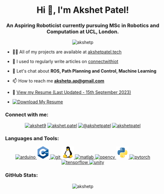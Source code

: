 <h1 align="center">Hi 👋, I'm Akshet Patel!</h1>
<h3 align="center">An Aspiring Roboticist currently pursuing MSc in Robotics and Computation at UCL, London.</h3>

<p align="center"> <img src="https://komarev.com/ghpvc/?username=akshetp&label=Profile%20views&color=0e75b6&style=flat" alt="akshetp" /> </p>

<!-- <p align="left"> <a href="https://github.com/ryo-ma/github-profile-trophy"><img src="https://github-profile-trophy.vercel.app/?username=akshetp" alt="akshetp" /></a> </p> -->

<!-- <p align="left"> <a href="https://twitter.com/akshet9" target="blank"><img src="https://img.shields.io/twitter/follow/akshet9?logo=twitter&style=for-the-badge" alt="akshet9" /></a> </p> -->

- 👨‍💻 All of my projects are available at [akshetpatel.tech](https://akshetpatel.tech/)

- 📝 I used to regularly write articles on [connectwithiot](https://connectwithiot.wordpress.com/)

- 💬 Let's chat about **ROS, Path Planning and Control, Machine Learning**

- 📫 How to reach me **akshetp.ap@gmail.com**

- 📄 [View my Resume (Last Updated - 15th September 2023)](https://github.com/akshetP/akshetP/blob/main/Akshet_Patel_Resume_Robotics.pdf)
- <a href="https://github.com/akshetP/akshetP/blob/main/Akshet_Patel_Resume_Robotics.pdf" download>
  <img src="https://img.shields.io/badge/-Download%20My%20Resume-blue?style=flat-square&logo=pdf-reader&logoColor=white" alt="Download My Resume">
</a>

<h3 align="left">Connect with me:</h3>
<!-- <p align="left">
<a href="https://twitter.com/akshet9" target="blank"><img align="center" src="https://raw.githubusercontent.com/rahuldkjain/github-profile-readme-generator/master/src/images/icons/Social/twitter.svg" alt="akshet9" height="30" width="40" /></a>
<a href="https://linkedin.com/in/akshetpatel" target="blank"><img align="center" src="https://raw.githubusercontent.com/rahuldkjain/github-profile-readme-generator/master/src/images/icons/Social/linked-in-alt.svg" alt="akshetpatel" height="30" width="40" /></a>
<a href="https://fb.com/akshet.patel.14" target="blank"><img align="center" src="https://raw.githubusercontent.com/rahuldkjain/github-profile-readme-generator/master/src/images/icons/Social/facebook.svg" alt="akshet.patel.7" height="30" width="40" /></a>
<a href="https://instagram.com/akshet.patel" target="blank"><img align="center" src="https://raw.githubusercontent.com/rahuldkjain/github-profile-readme-generator/master/src/images/icons/Social/instagram.svg" alt="akshet.patel" height="30" width="40" /></a>
<a href="https://www.youtube.com/@akshetpatel" target="blank"><img align="center" src="https://raw.githubusercontent.com/rahuldkjain/github-profile-readme-generator/master/src/images/icons/Social/youtube.svg" alt="@akshetpatel" height="30" width="40" /></a>
<a href="https://www.leetcode.com/mechatronicmammal" target="blank"><img align="center" src="https://raw.githubusercontent.com/rahuldkjain/github-profile-readme-generator/master/src/images/icons/Social/leet-code.svg" alt="mechatronicmammal" height="30" width="40" /></a>
</p> -->
<p align="center">
  <a href="https://twitter.com/akshet9" target="_blank"><img src="https://img.shields.io/twitter/follow/akshet9?logo=twitter&style=for-the-badge" alt="akshet9" /></a>
  <a href="https://instagram.com/akshet.patel" target="_blank"><img src="https://img.shields.io/badge/Instagram-akshet.patel-orange?style=for-the-badge&logo=instagram" alt="akshet.patel" /></a>
  <a href="https://www.youtube.com/@akshetpatel" target="_blank"><img src="https://img.shields.io/badge/YouTube-@akshetpatel-red?style=for-the-badge&logo=youtube" alt="@akshetpatel" /></a>
  <a href="https://linkedin.com/in/akshetpatel" target="_blank"><img src="https://img.shields.io/badge/LinkedIn-akshetpatel-blue?style=for-the-badge&logo=linkedin" alt="akshetpatel" /></a>
</p>

<h3 align="left">Languages and Tools:</h3>
<p align="center"> <a href="https://www.arduino.cc/" target="_blank" rel="noreferrer"> <img src="https://cdn.worldvectorlogo.com/logos/arduino-1.svg" alt="arduino" width="40" height="40"/> </a> <a href="https://www.w3schools.com/cpp/" target="_blank" rel="noreferrer"> <img src="https://raw.githubusercontent.com/devicons/devicon/master/icons/cplusplus/cplusplus-original.svg" alt="cplusplus" width="40" height="40"/> </a> <a href="https://git-scm.com/" target="_blank" rel="noreferrer"> <img src="https://www.vectorlogo.zone/logos/git-scm/git-scm-icon.svg" alt="git" width="40" height="40"/> </a> <a href="https://www.linux.org/" target="_blank" rel="noreferrer"> <img src="https://raw.githubusercontent.com/devicons/devicon/master/icons/linux/linux-original.svg" alt="linux" width="40" height="40"/> </a> <a href="https://www.mathworks.com/" target="_blank" rel="noreferrer"> <img src="https://upload.wikimedia.org/wikipedia/commons/2/21/Matlab_Logo.png" alt="matlab" width="40" height="40"/> </a> <a href="https://opencv.org/" target="_blank" rel="noreferrer"> <img src="https://www.vectorlogo.zone/logos/opencv/opencv-icon.svg" alt="opencv" width="40" height="40"/> </a> <a href="https://www.python.org" target="_blank" rel="noreferrer"> <img src="https://raw.githubusercontent.com/devicons/devicon/master/icons/python/python-original.svg" alt="python" width="40" height="40"/> </a> <a href="https://pytorch.org/" target="_blank" rel="noreferrer"> <img src="https://www.vectorlogo.zone/logos/pytorch/pytorch-icon.svg" alt="pytorch" width="40" height="40"/> </a> <a href="https://www.tensorflow.org" target="_blank" rel="noreferrer"> <img src="https://www.vectorlogo.zone/logos/tensorflow/tensorflow-icon.svg" alt="tensorflow" width="40" height="40"/> </a> <a href="https://unity.com/" target="_blank" rel="noreferrer"> <img src="https://www.vectorlogo.zone/logos/unity3d/unity3d-icon.svg" alt="unity" width="40" height="40"/> </a> </p>

 <!-- <p align="center"><img align="center" src="https://github-readme-stats.vercel.app/api/top-langs?username=akshetp&show_icons=true&locale=en&layout=compact" alt="akshetp" /></p> -->
<h3 align="left">GitHub Stats:</h3>
<!-- <p align="center">&nbsp;<img align="center" src="https://github-readme-stats.vercel.app/api?username=akshetp&show_icons=true&locale=en" alt="akshetp" /></p> -->


<p align="center"><img align="center" src="https://github-readme-streak-stats.herokuapp.com/?user=akshetp&" alt="akshetp" /></p>
